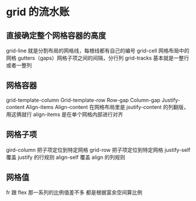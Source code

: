 # grid 的流水账

## 直接确定整个网格容器的高度

grid-line 就是分割布局的网格线，每根线都有自己的编号
grid-cell 网格布局中的网格
gutters（gaps）网格子项之间的间隔，分行列
grid-tracks 基本就是一整行或者一整列

## 网格容器

grid-template-column
Grid-template-row
Row-gap
Column-gap
Justify-content
Align-items
Align-content 在网格布局里是 jsutify-content 的列翻版，用这俩就行
align-items 是在单个网格内部进行对齐

## 网格子项

gird-column 把子项定位到特定网格
grid-row 把子项定位到特定网格
justify-self 覆盖 justify 的行规则
align-self 覆盖 align 的列规则

## 网格值

fr 跟 flex 那一系列的比例值差不多
都是根据富余空间算比例
